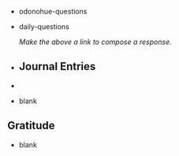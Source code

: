 - odonohue-questions
- daily-questions
  
  *Make the above a link to compose a response.*
- ## Journal Entries
-
- blank
## Gratitude
- blank